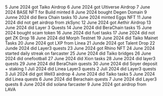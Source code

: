 5 June 2024 got Taiko Airdrop
6 June 2024 got Ultiverse Airdrop
7 June 2024 BASE NFT for Build minted
8 June 2024 bought Degen Domain 
9 Junne 2024 did Bera Chain tasks
10 June 2024 minted Eggs NFT
11 June 2024 did not get airdrop from zkSync
12 June 2024 got Aethir Airdrop
13 June 2024 did Layer 3 Quests 
14 June 2024 did BeraChain tasks
15 June 2024 bought scam token
16 June 2024 did fuel tasks
17 June 2024 did not get ZK Drop
18 June 2024 did Morph Testnet
19 June 2024 did Taiko Mainet Tasks
20 June 2024 got LXP from Linea
21 Junde 2024 got Talent Drop
22 Junde 2024 did Layer3 quests
23 June 2024 got Rhino NFT
24 June 2024 started daily streak on farcaster
25 June 2024 did Taiko bridges
26 June 2024 did onefootball 
27 June 2024 did Xion tasks
28 June 2024 did layer3 quests
29 June 2024 did BeraChain quests
30 June 2024 did Soyer deposit + staking
1 Juli 2024 did Linea Layer3 quests
2 Juli 2024 did Layer3 quests
3 Juli 2024 did got Well3 airdrop
4 June 2024 did Taiko tasks
5 June 2024 did Linea quests
6 June 2024 did Berachain quests
7 June 2024 did Layer3 quests
8 June 2024 did solana farcaster
9 June 2024 got airdrop from LAVA

